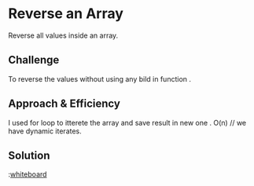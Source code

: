 # Reverse an Array
Reverse all values inside an array. 

## Challenge
To reverse the values without using any bild in function .

## Approach & Efficiency

I used for loop to itterete the array and save result in new one .
O(n) // we have dynamic iterates.


## Solution

:[whiteboard](https://github.com/Balqees-401-advanced-javascript/data-structures-and-algorithms/blob/master/assets/array-reverse.png)


